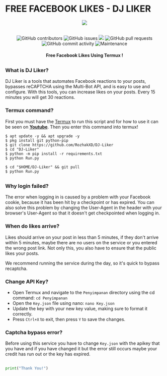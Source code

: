 # FREE FACEBOOK LIKES - DJ LIKER
<div align="center">
  <img src="https://github.com/RozhakXD/DJ-Liker/assets/65714340/3317ffe1-5302-478c-bf53-4b6ea4ca6970">
  <br>
  <br>
  <p>
    <img alt="GitHub contributors" src="https://img.shields.io/github/contributors/rozhakxd/DJ-Liker">
    <img alt="GitHub issues" src="https://img.shields.io/github/issues/rozhakxd/DJ-Liker">
    <img src="https://img.shields.io/badge/PRs-welcome-brightgreen.svg?style=shields">
    <img alt="GitHub pull requests" src="https://img.shields.io/github/issues-pr/rozhakxd/DJ-Liker">
    <img alt="GitHub commit activity" src="https://img.shields.io/github/commit-activity/m/rozhakxd/DJ-Liker">
    <img alt="Maintenance" src="https://img.shields.io/maintenance/no/2024">
  </p>
  <h4> Free Facebook Likes Using Termux ! </h4>
</div>

##

### What is DJ Liker?
DJ Liker is a tools that automates Facebook reactions to your posts, bypasses reCAPTCHA using the Multi-Bot API, and is easy to use and configure. With this tools, you can increase likes on your posts. Every 15 minutes you will get 30 reactions.

### Termux command?
First you must have the [Termux](https://f-droid.org/repo/com.termux_118.apk) to run this script and for how to use it can be seen on [**Youtube**](https://www.youtube.com/rozhakid). Then you enter this command into termux!
```
$ apt update -y && apt upgrade -y
$ pkg install git python-pip
$ git clone https://github.com/RozhakXD/DJ-Liker
$ cd "DJ-Liker"
$ python -m pip install -r requirements.txt
$ python Run.py
```

```
$ cd "$HOME/DJ-Liker" && git pull
$ python Run.py
```

##

### Why login failed?
The error when logging in is caused by a problem with your Facebook cookie, because it has been hit by a checkpoint or has expired. You can also solve this problem by changing the User-Agent in the header with your browser's User-Agent so that it doesn't get checkpointed when logging in.

### When do likes arrive?
Likes should arrive on your post in less than 5 minutes, if they don't arrive within 5 minutes, maybe there are no users on the service or you entered the wrong post link. Not only this, you also have to ensure that the public likes your posts.

We recommend running the service during the day, so it's quick to bypass recaptcha.

### Change API Key?
- Open Termux and navigate to the `Penyimpanan` directory using the cd command: `cd Penyimpanan`
- Open the `Key.json` file using nano: `nano Key.json`
- Update the key with your new key value, making sure to format it correctly.
- Press `Ctrl+X` to exit, then press `Y` to save the changes.

### Captcha bypass error?
Before using this service you have to change `Key.json` with the apikey that you have and if you have changed it but the error still occurs maybe your credit has run out or the key has expired.

##
```python
print("Thank You!")
```
##
